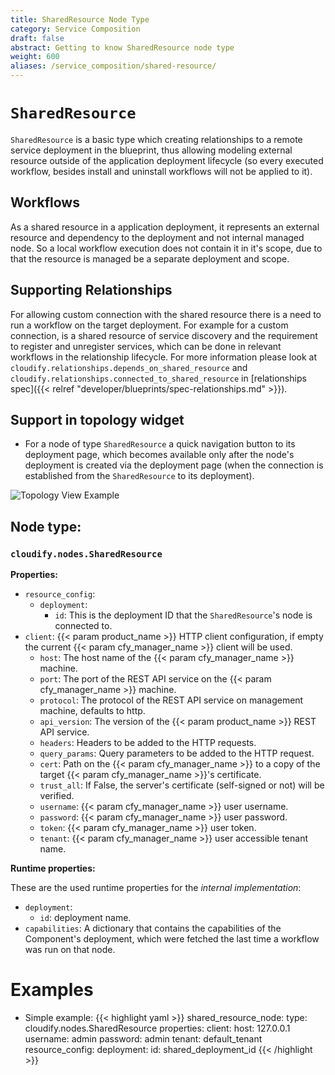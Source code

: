 ```yaml
---
title: SharedResource Node Type
category: Service Composition
draft: false
abstract: Getting to know SharedResource node type
weight: 600
aliases: /service_composition/shared-resource/
---
```


# `SharedResource`
`SharedResource` is a basic type which creating relationships to a remote service deployment in the blueprint, thus allowing modeling external resource outside of the application deployment lifecycle (so every executed workflow, besides install and uninstall workflows will not be applied to it).

## Workflows
As a shared resource in a application deployment, it represents an external resource and dependency to the deployment and not internal
managed node. So a local workflow execution does not contain it in it's scope, due to that the resource is managed be a separate
deployment and scope.

## Supporting Relationships
For allowing custom connection with the shared resource there is a need to run a workflow on the target deployment.
For example for a custom connection, is a shared resource of service discovery and the requirement to register and unregister services, which
can be done in relevant workflows in the relationship lifecycle. For more information please look at
`cloudify.relationships.depends_on_shared_resource` and `cloudify.relationships.connected_to_shared_resource` in [relationships spec]({{< relref "developer/blueprints/spec-relationships.md" >}}).

## Support in topology widget

* For a node of type `SharedResource` a quick navigation button to its deployment page, which becomes available only after the node's deployment is created
via the deployment page (when the connection is established from the `SharedResource` to its deployment).

![Topology View Example]( /images/service_composition/component_sharedresource_topology_view.png )

## Node type:

### `cloudify.nodes.SharedResource`

**Properties:**

* `resource_config`:
   * `deployment`:
        * `id`: This is the deployment ID that the `SharedResource`'s node is connected to.
* `client`: {{< param product_name >}} HTTP client configuration, if empty the current {{< param cfy_manager_name >}} client will be used.
   * `host`: The host name of the {{< param cfy_manager_name >}} machine.
   * `port`: The port of the REST API service on the {{< param cfy_manager_name >}} machine.
   * `protocol`: The protocol of the REST API service on management machine, defaults to http.
   * `api_version`: The version of the {{< param product_name >}} REST API service.
   * `headers`: Headers to be added to the HTTP requests.
   * `query_params`: Query parameters to be added to the HTTP request.
   * `cert`: Path on the {{< param cfy_manager_name >}} to a copy of the target {{< param cfy_manager_name >}}'s certificate.
   * `trust_all`: If False, the server's certificate (self-signed or not) will be verified.
   * `username`: {{< param cfy_manager_name >}} user username.
   * `password`: {{< param cfy_manager_name >}} user password.
   * `token`: {{< param cfy_manager_name >}} user token.
   * `tenant`: {{< param cfy_manager_name >}} user accessible tenant name.

**Runtime properties:**

These are the used runtime properties for the *internal implementation*:

* `deployment`:
    * `id`: deployment name.
* `capabilities`: A dictionary that contains the capabilities of the Component's deployment, which were fetched the last time a workflow was run on that node.

# Examples

* Simple example:
{{< highlight  yaml >}}
shared_resource_node:
  type: cloudify.nodes.SharedResource
  properties:
    client:
        host: 127.0.0.1
        username: admin
        password: admin
        tenant: default_tenant
    resource_config:
      deployment:
        id: shared_deployment_id
{{< /highlight >}}
